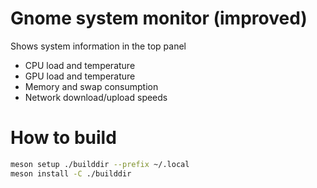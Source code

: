 # Gnome system monitor (improved)
Shows system information in the top panel
 - CPU load and temperature
 - GPU load and temperature
 - Memory and swap consumption
 - Network download/upload speeds

# How to build
```bash
meson setup ./builddir --prefix ~/.local
meson install -C ./builddir
```
